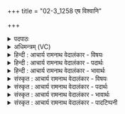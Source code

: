 +++
title = "02-3_1258 एष विश्वानि"

+++
<details><summary>पदपाठः</summary>

ए꣣षः꣢। वि꣡श्वा꣢꣯नि। वा꣡र्या꣢꣯। शू꣡रः꣢꣯। यन्। इ꣣व। स꣡त्व꣢꣯भिः। प꣡व꣢꣯मानः। सि꣣षासति। १२५८।
</details>

<details><summary>अधिमन्त्रम् (VC)</summary>

- पवमानः सोमः
- शुनःशेप आजीगर्तिः स देवरातः कृत्रिमो वैश्वामित्रः
- गायत्री
- षड्जः
</details>

<details><summary>हिन्दी : आचार्य रामनाथ वेदालंकार - विषयः</summary>

अगले मन्त्र में जीवात्मा का विषय है।
</details>

<details><summary>हिन्दी : आचार्य रामनाथ वेदालंकार - पदार्थः</summary>

पदार्थान्वयभाषाः -  (पवमानः) अपने को पवित्र करता हुआ (एषः) यह जीवात्मा (सत्त्वभिः) अपने पुरुषार्थों से (विश्वानि) सब (वार्या) वरणीय वस्तुओं को (सिषासति) प्राप्त करना चाहता है, (यन् इव) जैसे चलता हुआ (शूरः) कोई शूरवीर (विश्वानि वार्या) सब प्राप्तव्य स्थानों को प्राप्त कर लेता है ॥३॥ यहाँ उपमालङ्कार है ॥३॥
</details>

<details><summary>हिन्दी : आचार्य रामनाथ वेदालंकार - भावार्थः</summary>

भावार्थभाषाः -  मनुष्य अपने पुरुषार्थ से सब अभीष्टों को पा सकता है ॥३॥
</details>

<details><summary>संस्कृत : आचार्य रामनाथ वेदालंकार - विषयः</summary>

अथ जीवात्मविषयमाह।
</details>

<details><summary>संस्कृत : आचार्य रामनाथ वेदालंकार - पदार्थः</summary>

पदार्थान्वयभाषाः -  (पवमानः) स्वात्मानं पवित्रीकुर्वन् (एषः) अयम् जीवात्मा (सत्त्वभिः) स्वकीयैः पुरुषार्थैः (विश्वानि) सर्वाणि (वार्या) वार्याणि, वरणीयानि वस्तूनि (सिषासति) संभक्तुं प्राप्तुम् इच्छति। [षण सम्भक्तौ, सन्नन्तं रूपम्।] कथमिव ? (यन् इव) गच्छन् यथा (शूरः) वीरः कश्चिज्जनः (विश्वानि वार्या) सर्वाणि वरणीयानि प्राप्तव्यानि स्थानानि प्राप्नोति, तद्वत् ॥३॥ अत्रोपमालङ्कारः ॥३॥
</details>

<details><summary>संस्कृत : आचार्य रामनाथ वेदालंकार - भावार्थः</summary>

भावार्थभाषाः -  मनुष्यः स्वकीयेन पुरुषार्थेन निखिलान्यप्यभीष्टानि प्राप्तुं शक्नोति ॥३॥
</details>

<details><summary>संस्कृत : आचार्य रामनाथ वेदालंकार - पादटिप्पनी</summary>

टिप्पणी:   १. ऋ० ९।३।४।
</details>